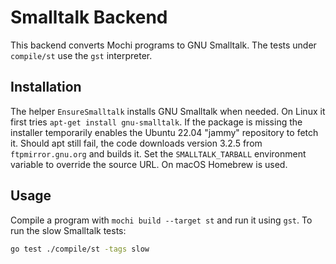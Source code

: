 # Smalltalk Backend

This backend converts Mochi programs to GNU Smalltalk. The tests under `compile/st` use the `gst` interpreter.

## Installation

The helper `EnsureSmalltalk` installs GNU Smalltalk when needed. On Linux it first tries `apt-get install gnu-smalltalk`. If the package is missing the installer temporarily enables the Ubuntu 22.04 "jammy" repository to fetch it. Should apt still fail, the code downloads version 3.2.5 from `ftpmirror.gnu.org` and builds it. Set the `SMALLTALK_TARBALL` environment variable to override the source URL. On macOS Homebrew is used.

## Usage

Compile a program with `mochi build --target st` and run it using `gst`. To run the slow Smalltalk tests:

```bash
go test ./compile/st -tags slow
```
